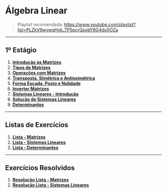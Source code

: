 # Álgebra Linear

> Playlist recomendada: https://www.youtube.com/playlist?list=PLZkV9wywqHyk_TP5pcrQsobY8G4do0OZa

---
## 1º Estágio

1. **[Introdução às Matrizes](teoria/introducaoMatrizes.md)**
2. **[Tipos de Matrizes](teoria/tiposMatrizes.md)**
3. **[Operações com Matrizes](teoria/operacoesMatrizes.md)**
4. **[Transposta, Simétrica e Antissimétrica](teoria/transpostaSimetricaAntissimetrica.md)**
5. **[Forma Escada, Posto e Nulidade](teoria/formaEscadaPostoNulidade.md)**
6. **[Inverter Matrizes](teoria/matrizes_inversas.pdf)**
7. **[Sistemas Lineares - Introdução](teoria/SistemasLineares.pdf)**
8. **[Solução de Sistemas Lineares](teoria/escalonamento.pdf)**
9. **[Determinantes](teoria/Determinantes.pdf)**

---
## Listas de Exercícios

1. **[Lista - Matrizes](listas/linear1.pdf)**
2. **[Lista - Sistemas Lineares](listas/linear2.pdf)**
3. **[Lista - Determinantes](listas/linear3.pdf)**

---
## Exercícios Resolvidos

1. **[Resolução Lista - Matrizes](listas/ResolucaoLista01Linear.pdf)**
2. **[Resolução Lista - Sistemas Lineares](listas/ResolucaoLista02.pdf)**

